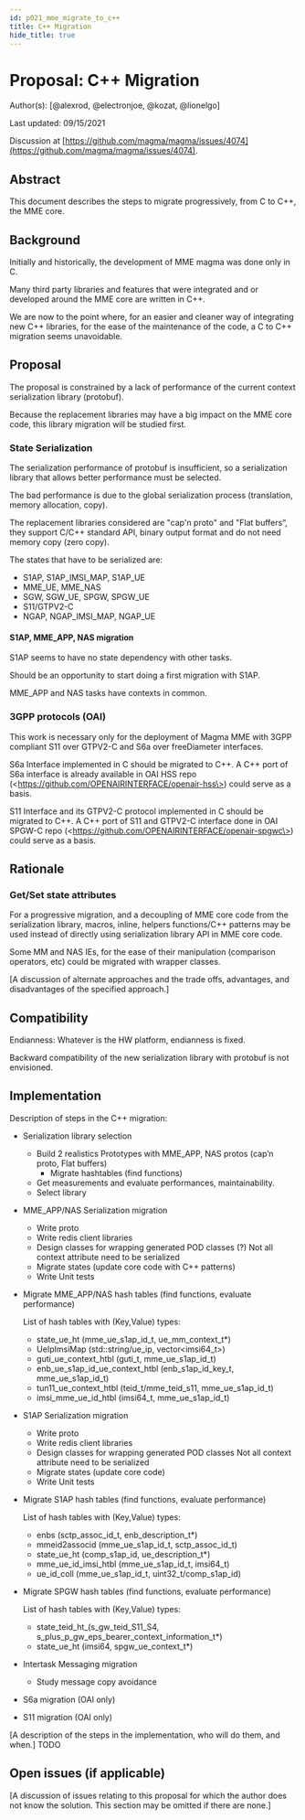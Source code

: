 ```yaml
---
id: p021_mme_migrate_to_c++
title: C++ Migration
hide_title: true
---
```



# Proposal: C++ Migration

Author(s): [@alexrod, @electronjoe, @kozat, @lionelgo]

Last updated: 09/15/2021

Discussion at
[https://github.com/magma/magma/issues/4074](https://github.com/magma/magma/issues/4074).

## Abstract

This document describes the steps to migrate progressively, from C to C++, the MME core.

## Background

Initially and historically, the development of MME magma was done only in C.

Many third party libraries and features that were integrated and or developed around the MME core are written in C++.

We are now to the point where, for an easier and cleaner way of integrating new C++ libraries, for the ease of the maintenance of the code, a C to C++ migration seems unavoidable.

## Proposal

The proposal is constrained by a lack of performance of the current context serialization library (protobuf).

Because the replacement libraries may have a big impact on the MME core code, this library migration will be studied first.

### State Serialization

The serialization performance of protobuf is insufficient, so a serialization library that allows better performance must be selected.

The bad performance is due to the global serialization process (translation, memory allocation, copy).

The replacement libraries considered are "cap'n proto" and "Flat buffers”, they support C/C++ standard API, binary output format and do not need memory copy (zero copy).

The states that have to be serialized are:

- S1AP, S1AP_IMSI_MAP, S1AP_UE
- MME_UE, MME_NAS
- SGW, SGW_UE, SPGW, SPGW_UE
- S11/GTPV2-C
- NGAP, NGAP_IMSI_MAP, NGAP_UE

#### S1AP, MME_APP, NAS migration

 S1AP seems to have no state dependency with other tasks.

 Should be an opportunity to start doing a first migration with S1AP.

 MME_APP and NAS tasks have contexts in common.

### 3GPP protocols (OAI)

This work is necessary only for the deployment of Magma MME with 3GPP compliant S11 over GTPV2-C and S6a over freeDiameter interfaces.

S6a Interface implemented in C should be migrated to C++.
A C++ port of S6a interface is already available in OAI HSS repo (\<https://github.com/OPENAIRINTERFACE/openair-hss\>) could serve as a basis.

S11 Interface and its GTPV2-C protocol implemented in C should be migrated to C++.
A C++ port of S11 and GTPV2-C interface done in OAI SPGW-C repo (\<https://github.com/OPENAIRINTERFACE/openair-spgwc\>) could serve as a basis.

## Rationale

### Get/Set state attributes

For a progressive migration, and a decoupling of MME core code from the serialization library, macros, inline, helpers functions/C++ patterns may be used instead of directly using serialization library API in MME core code.

Some MM and NAS IEs, for the ease of their manipulation (comparison operators, etc) could be migrated with wrapper classes.

[A discussion of alternate approaches and the trade offs, advantages, and
disadvantages of the specified approach.]

## Compatibility

Endianness: Whatever is the HW platform, endianness is fixed.

Backward compatibility of the new serialization library with protobuf is not envisioned.

## Implementation

  Description of steps in the C++ migration:

- Serialization library selection
    - Build 2 realistics Prototypes with MME_APP, NAS protos (cap’n proto, Flat buffers)
        - Migrate hashtables (find functions)
    - Get measurements and evaluate performances, maintainability.
    - Select library
- MME_APP/NAS Serialization migration
    - Write proto
    - Write redis client libraries
    - Design classes for wrapping generated POD classes (?)
     Not all context attribute need to be serialized
    - Migrate states (update core code with C++ patterns)
    - Write Unit tests
- Migrate MME_APP/NAS hash tables (find functions, evaluate performance)

  List of hash tables with (Key,Value) types:
    - state_ue_ht            (mme_ue_s1ap_id_t, ue_mm_context_t*)
    - UeIpImsiMap            (std::string/ue_ip, vector\<imsi64_t\>)
    - guti_ue_context_htbl   (guti_t, mme_ue_s1ap_id_t)
    - enb_ue_s1ap_id_ue_context_htbl (enb_s1ap_id_key_t, mme_ue_s1ap_id_t)
    - tun11_ue_context_htbl  (teid_t/mme_teid_s11, mme_ue_s1ap_id_t)
    - imsi_mme_ue_id_htbl    (imsi64_t, mme_ue_s1ap_id_t)
- S1AP Serialization migration
    - Write proto
    - Write redis client libraries
    - Design classes for wrapping generated POD classes
     Not all context attribute need to be serialized
    - Migrate states (update core code)
    - Write Unit tests
- Migrate S1AP hash tables (find functions, evaluate performance)

  List of hash tables with (Key,Value) types:
    - enbs                   (sctp_assoc_id_t, enb_description_t*)
    - mmeid2associd          (mme_ue_s1ap_id_t, sctp_assoc_id_t)
    - state_ue_ht            (comp_s1ap_id, ue_description_t*)
    - mme_ue_id_imsi_htbl    (mme_ue_s1ap_id_t, imsi64_t)
    - ue_id_coll             (mme_ue_s1ap_id_t, uint32_t/comp_s1ap_id)
- Migrate SPGW hash tables (find functions, evaluate performance)

  List of hash tables with (Key,Value) types:
    - state_teid_ht_(s_gw_teid_S11_S4, s_plus_p_gw_eps_bearer_context_information_t*)
    - state_ue_ht            (imsi64, spgw_ue_context_t*)  
- Intertask Messaging migration
    - Study message copy avoidance
- S6a migration (OAI only)
- S11 migration (OAI only)

[A description of the steps in the implementation, who will do them, and when.] TODO

## Open issues (if applicable)

[A discussion of issues relating to this proposal for which the author does not
know the solution. This section may be omitted if there are none.]
